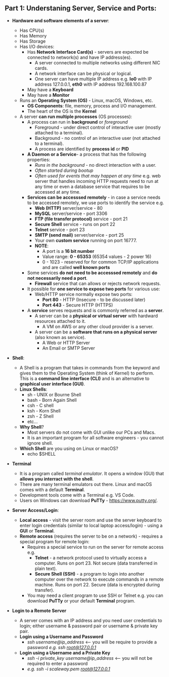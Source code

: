## Part 1: Understaning Server, Service and Ports:
+ **Hardware and software elements of a server**:
    + Has CPU(s)
    + Has Memory
    + Has Storage 
    + Has I/O devices:
        + Has **Network Interface Card(s)** - servers are expected be connected to network(s) and have IP address(es).
            + A server connected to multiple networks using different NIC cards. 
            + A network interface can be physical or logical. 
            + One server can have multiple IP address e.g. **lo0** with IP address 127.0.0.1, **eth0** with IP address 192.168.100.87
        + May have a **Keyboard** 
        + May have a **Monitor** 
    + Runs an **Operating System (OS)** - Linux, macOS, Windows, etc.
        + **OS Components**: file, memory, process and I/O management. 
        + The heart of the OS is the **Kernel** 
    + A server **can run multiple processes** (OS processes):
        + A process can run in **background** or *foreground*
            + Foreground - under direct control of interactive user (mostly attached to a terminal). 
            + Background - no control of an interactive user (not attached to a terminal). 
            + A process are identified by **process id** or **PID**
        + **A Daemon or a Service**- a process that has the following properties:
            + *Runs in the background* - no direct interaction with a user. 
            + *Often started during bootup*
            + *Often used for events that may happen at any time* e.g. web server that handles incoming HTTP requests need to run at any time or even a database service that requires to be accessed at any time. 
        + **Services can be accesssed remotely** - in case a service needs to be accessed remotely, we use ports to identify the service e.g. 
            + **Web (HTTP)** server/service - 80
            + **MySQL** server/service - port 3306  
            + **FTP (file transfer protocol)** service - port 21
            + **Secure Shell** service - runs on port 22
            + **Telnet** service - port 23
            + **SMTP (send mail)** server/service  - port 25
            + Your own **custom service** running on port 16777.
            + **NOTE**:
                + A port is a **16 bit number**
                + Value range: **0 - 65353** (65354 values - 2 power 16)
                + 0 - 1023 - reserved for for common TCP/IP applications and are called **well known ports**  
        + Some services **do not need to be accesssed remotely** and **do not necessarily need a port**. 
            + **Firewall** service that can allows or rejects network requests. 
        + It possible for **one service to expose two ports** for various use:
            + Web/HTTP service normally expose two ports:
                + **Port 80** - HTTP (Insecure - to be discussed later)
                + **Port 443** - Secure HTTP (HTTPS) 
        + A **service** serves requests and is commonly referred as a **server**.
            + A server can be a **physical or virtual server** with hardward resources attached to it. 
                + A VM on AWS or any other cloud provider is a server. 
            + A server can be a **software that runs on a physical server** (also known as service).
                + A Web or HTTP Server 
                + An Email or SMTP Server
+ **Shell**:
    + A Shell is a program that takes in commands from the keyword and gives them to the Operating System (think of Kernel) to perform. This is a **command line interface (CLI)** and is an alternative to **graphical user interface (GUI)**. 
    + **Linux Shells**:
        + sh - UNIX or Bourne Shell 
        + bash - Born Again Shell 
        + csh - C shell 
        + ksh - Korn Shell 
        + zsh - Z Shell 
        + etc... 
    + **Why Shell**?
        + Most servers do not come with GUI unlike our PCs and Macs. 
        + It is an important program for all software engineers - you cannot ignore shell. 
    + **Which Shell** are you using on Linux or macOS?
        + echo $SHELL 
+ **Terminal**
    + It is a program called *terminal emulator*. It opens a window (GUI) that **allows you interract with the shell**.
    + There are many terminal emulators out there. Linux and macOS comes with a default **Terminal**. 
    + Development tools come with a Terminal e.g. VS Code. 
    + Users on Windows can download **PuTTy** - https://www.putty.org/.  
+ **Server Access/Login**:
    + **Local access** - visit the server room and use the server keyboard to enter login credentials (similar to local laptop access/login) - using a **GUI** or **Terminal**. 
    + **Remote access** (requires the server to be on a network) - requires a special program for remote login:
        + Requires a special service to run on the server for remote access e.g. 
            + **Telnet** -  a network protocol used to virtually access a computer.  Runs on port 23. Not secure (data transferred in plain text).
            + **Secure Shell (SSH)**  - a program to login into another computer over the network to execute commands in a remote machine. Runs on port 22. Secure (data is encrypted during transfer). 
        + You may need a client program to use SSH or Telnet e.g. you can download **PuTTy**  or your default **Terminal** program. 

+ **Login to a Remote Server**
    + A server comes with an IP address and you need user credentials to login; either username & password pair or username & private key pair. 
    + **Login using a Username and Password**
        + *ssh username@ip_address* <-- you will be require to provide a password 
        *e.g. ssh root@127.0.0.1*
    + **Login using a Username and a Private Key**
        + *ssh -i private_key username@ip_address* <-- you will not be required to enter a password 
        + *e.g. ssh -i scaleway.pem root@127.0.0.1*
